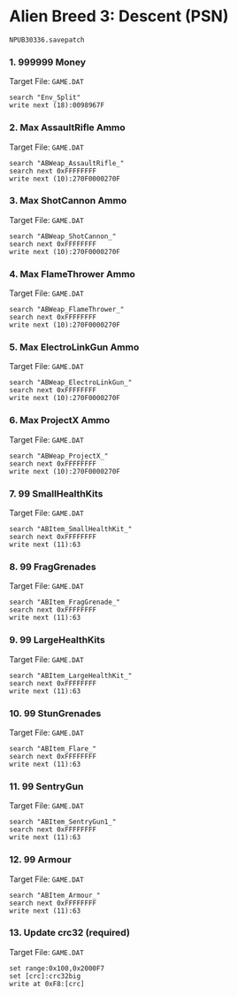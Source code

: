 # Alien Breed 3: Descent (PSN) 

`NPUB30336.savepatch`

### 1. 999999 Money

Target File: `GAME.DAT`

```
search "Env_Split"
write next (18):0098967F
```

### 2. Max AssaultRifle Ammo

Target File: `GAME.DAT`

```
search "ABWeap_AssaultRifle_"
search next 0xFFFFFFFF
write next (10):270F0000270F
```

### 3. Max ShotCannon Ammo

Target File: `GAME.DAT`

```
search "ABWeap_ShotCannon_"
search next 0xFFFFFFFF
write next (10):270F0000270F
```

### 4. Max FlameThrower Ammo

Target File: `GAME.DAT`

```
search "ABWeap_FlameThrower_"
search next 0xFFFFFFFF
write next (10):270F0000270F
```

### 5. Max ElectroLinkGun Ammo

Target File: `GAME.DAT`

```
search "ABWeap_ElectroLinkGun_"
search next 0xFFFFFFFF
write next (10):270F0000270F
```

### 6. Max ProjectX Ammo

Target File: `GAME.DAT`

```
search "ABWeap_ProjectX_"
search next 0xFFFFFFFF
write next (10):270F0000270F
```

### 7. 99 SmallHealthKits

Target File: `GAME.DAT`

```
search "ABItem_SmallHealthKit_"
search next 0xFFFFFFFF
write next (11):63
```

### 8. 99 FragGrenades

Target File: `GAME.DAT`

```
search "ABItem_FragGrenade_"
search next 0xFFFFFFFF
write next (11):63
```

### 9. 99 LargeHealthKits

Target File: `GAME.DAT`

```
search "ABItem_LargeHealthKit_"
search next 0xFFFFFFFF
write next (11):63
```

### 10. 99 StunGrenades

Target File: `GAME.DAT`

```
search "ABItem_Flare_"
search next 0xFFFFFFFF
write next (11):63
```

### 11. 99 SentryGun

Target File: `GAME.DAT`

```
search "ABItem_SentryGun1_"
search next 0xFFFFFFFF
write next (11):63
```

### 12. 99 Armour

Target File: `GAME.DAT`

```
search "ABItem_Armour_"
search next 0xFFFFFFFF
write next (11):63
```

### 13. Update crc32 (required)

Target File: `GAME.DAT`

```
set range:0x100,0x2000F7
set [crc]:crc32big
write at 0xF8:[crc]
```

